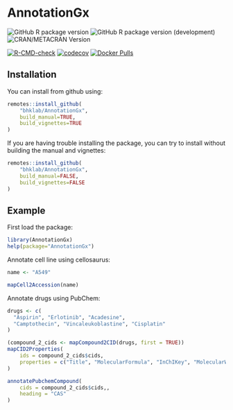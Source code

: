 
# AnnotationGx

<!-- badges: start -->
![GitHub R package version](https://img.shields.io/github/r-package/v/bhklab/AnnotationGx)
![GitHub R package version (development)](https://img.shields.io/github/r-package/v/bhklab/AnnotationGx/development)
![CRAN/METACRAN Version](https://img.shields.io/cran/v/AnnotationGx?label=CRAN%20RELEASE%20COMING%20SOON!&labelColor=red&color=red)

[![R-CMD-check](https://github.com/bhklab/AnnotationGx/actions/workflows/R-CMD-check.yaml/badge.svg)](https://github.com/bhklab/AnnotationGx/actions/workflows/R-CMD-check.yaml)
[![codecov](https://codecov.io/github/bhklab/AnnotationGx/graph/badge.svg?token=Nb1x0FcJoi)](https://codecov.io/github/bhklab/AnnotationGx)
[![Docker Pulls](https://img.shields.io/docker/pulls/bhklab/annotationgx-r)](https://hub.docker.com/r/bhklab/annotationgx-r)

<!-- badges: end -->

## Installation

You can install from github using:

``` r
remotes::install_github(
    "bhklab/AnnotationGx", 
    build_manual=TRUE, 
    build_vignettes=TRUE
)
```

If you are having trouble installing the package, you can try to install without building the manual and vignettes:

``` r
remotes::install_github(
    "bhklab/AnnotationGx", 
    build_manual=FALSE, 
    build_vignettes=FALSE
)
```

## Example

First load the package:

``` r
library(AnnotationGx)
help(package="AnnotationGx")
```

Annotate cell line using cellosaurus:

``` r
name <- "A549"

mapCell2Accession(name)
```

Annotate drugs using PubChem:

``` r
drugs <- c(
  "Aspirin", "Erlotinib", "Acadesine", 
  "Camptothecin", "Vincaleukoblastine", "Cisplatin"
)

(compound_2_cids <- mapCompound2CID(drugs, first = TRUE))
mapCID2Properties(
    ids = compound_2_cids$cids,
    properties = c("Title", "MolecularFormula", "InChIKey", "MolecularWeight")
)

annotatePubchemCompound(
    cids = compound_2_cids$cids,, 
    heading = "CAS"
)
```